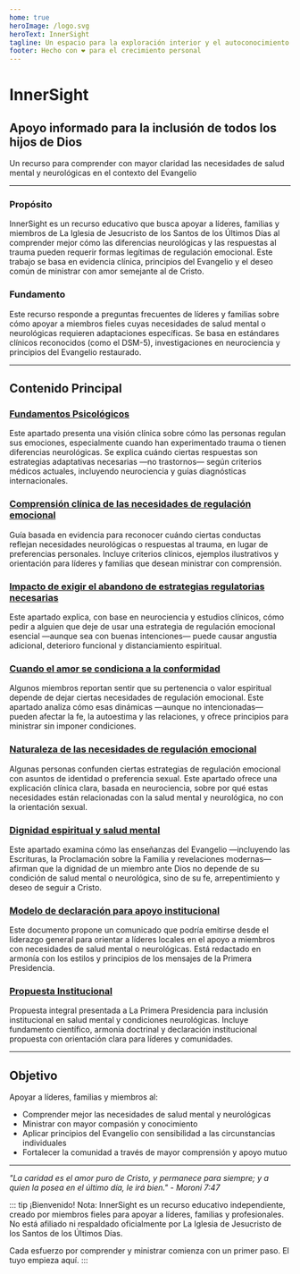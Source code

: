 ```yaml
---
home: true
heroImage: /logo.svg
heroText: InnerSight
tagline: Un espacio para la exploración interior y el autoconocimiento
footer: Hecho con ❤️ para el crecimiento personal
---
```

<!--contenido -->

<!--<ContenidoActual />-->

# InnerSight  
## Apoyo informado para la inclusión de todos los hijos de Dios  

Un recurso para comprender con mayor claridad las necesidades de salud mental y neurológicas en el contexto del Evangelio

---

### Propósito

InnerSight es un recurso educativo que busca apoyar a líderes, familias y miembros de La Iglesia de Jesucristo de los Santos de los Últimos Días al comprender mejor cómo las diferencias neurológicas y las respuestas al trauma pueden requerir formas legítimas de regulación emocional. Este trabajo se basa en evidencia clínica, principios del Evangelio y el deseo común de ministrar con amor semejante al de Cristo. 

### Fundamento

Este recurso responde a preguntas frecuentes de líderes y familias sobre cómo apoyar a miembros fieles cuyas necesidades de salud mental o neurológicas requieren adaptaciones específicas. Se basa en estándares clínicos reconocidos (como el DSM-5), investigaciones en neurociencia y principios del Evangelio restaurado.

---

## Contenido Principal

### [Fundamentos Psicológicos](/InnerSight/es/analisis_psicologico_apropiado_v2)
Este apartado presenta una visión clínica sobre cómo las personas regulan sus emociones, especialmente cuando han experimentado trauma o tienen diferencias neurológicas. Se explica cuándo ciertas respuestas son estrategias adaptativas necesarias —no trastornos— según criterios médicos actuales, incluyendo neurociencia y guías diagnósticas internacionales. 

### [Comprensión clínica de las necesidades de regulación emocional](/InnerSight/es/fundamento_cientifico_validacion)
Guía basada en evidencia para reconocer cuándo ciertas conductas reflejan necesidades neurológicas o respuestas al trauma, en lugar de preferencias personales. Incluye criterios clínicos, ejemplos ilustrativos y orientación para líderes y familias que desean ministrar con comprensión.


### [Impacto de exigir el abandono de estrategias regulatorias necesarias](/InnerSight/es/efectos_de_restricciones_coercitiva)
Este apartado explica, con base en neurociencia y estudios clínicos, cómo pedir a alguien que deje de usar una estrategia de regulación emocional esencial —aunque sea con buenas intenciones— puede causar angustia adicional, deterioro funcional y distanciamiento espiritual. 


### [Cuando el amor se condiciona a la conformidad](/InnerSight/es/chantaje_emocional)
Algunos miembros reportan sentir que su pertenencia o valor espiritual depende de dejar ciertas necesidades de regulación emocional. Este apartado analiza cómo esas dinámicas —aunque no intencionadas— pueden afectar la fe, la autoestima y las relaciones, y ofrece principios para ministrar sin imponer condiciones.

### [Naturaleza de las necesidades de regulación emocional](/InnerSight/es/no_es_preferencia_sexual)
Algunas personas confunden ciertas estrategias de regulación emocional con asuntos de identidad o preferencia sexual. Este apartado ofrece una explicación clínica clara, basada en neurociencia, sobre por qué estas necesidades están relacionadas con la salud mental y neurológica, no con la orientación sexual. 

### [Dignidad espiritual y salud mental](/InnerSight/es/sacerdocio_salud_mental_apropiado_v3)  
Este apartado examina cómo las enseñanzas del Evangelio —incluyendo las Escrituras, la Proclamación sobre la Familia y revelaciones modernas— afirman que la dignidad de un miembro ante Dios no depende de su condición de salud mental o neurológica, sino de su fe, arrepentimiento y deseo de seguir a Cristo. 

### [Modelo de declaración para apoyo institucional](/InnerSight/es/comunicado_salud_mental_v3_esp)
Este documento propone un comunicado que podría emitirse desde el liderazgo general para orientar a líderes locales en el apoyo a miembros con necesidades de salud mental o neurológicas. Está redactado en armonía con los estilos y principios de los mensajes de la Primera Presidencia. 

### [Propuesta Institucional](/InnerSight/es/propuesta_v1_esp)
Propuesta integral presentada a La Primera Presidencia para inclusión institucional en salud mental y condiciones neurológicas. Incluye fundamento científico, armonía doctrinal y declaración institucional propuesta con orientación clara para líderes y comunidades.

---

## Objetivo

Apoyar a líderes, familias y miembros al: 

- Comprender mejor las necesidades de salud mental y neurológicas
- Ministrar con mayor compasión y conocimiento
- Aplicar principios del Evangelio con sensibilidad a las circunstancias individuales
- Fortalecer la comunidad a través de mayor comprensión y apoyo mutuo

---

*"La caridad es el amor puro de Cristo, y permanece para siempre; y a quien la posea en el último día, le irá bien." - Moroni 7:47*

::: tip ¡Bienvenido!
Nota: InnerSight es un recurso educativo independiente, creado por miembros fieles para apoyar a líderes, familias y profesionales. No está afiliado ni respaldado oficialmente por La Iglesia de Jesucristo de los Santos de los Últimos Días.


Cada esfuerzo por comprender y ministrar comienza con un primer paso. El tuyo empieza aquí.
:::
